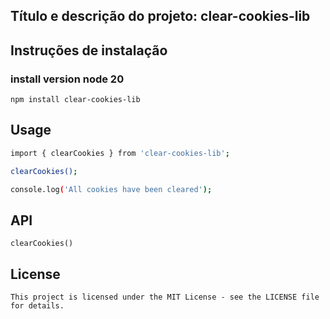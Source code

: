 ## Título e descrição do projeto: clear-cookies-lib

## Instruções de instalação
### install version node 20
`npm install clear-cookies-lib`

## Usage
```bash
import { clearCookies } from 'clear-cookies-lib';

clearCookies();

console.log('All cookies have been cleared');
```

## API
`clearCookies()`

## License
`This project is licensed under the MIT License - see the LICENSE file for details.`
